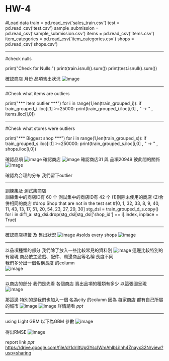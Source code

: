 # HW-4

#Load data 
train = pd.read_csv('sales_train.csv')
test = pd.read_csv('test.csv')
sample_submission = pd.read_csv('sample_submission.csv')
items = pd.read_csv('items.csv')
item_categories = pd.read_csv('item_categories.csv')
shops = pd.read_csv('shops.csv')

--------------------------------------------------------------------------------------------------------------------------------------------------------------------------------

#check nulls

print("Check for Nulls:")
print(train.isnull().sum())
print(test.isnull().sum())

確認商店 月份  品項售出狀況
![image](https://user-images.githubusercontent.com/73217181/121851705-04054080-cd21-11eb-9733-b3183e52e1f1.png)

--------------------------------------------------------------------------------------------------------------------------------------------------------------------------------

#Check what items are outliers

print("*** Item outlier ***")
for i in range(1,len(train_grouped_i)):
    if train_grouped_i.iloc[i,1] >=25000: 
        print(train_grouped_i.iloc[i,0] , " -> " , items.iloc[i,0])
        
--------------------------------------------------------------------------------------------------------------------------------------------------------------------------------

#Check what stores were outliers

print("*** Biggest shop ***")
for i in range(1,len(train_grouped_s)):
    if train_grouped_s.iloc[i,1] >=250000: 
        print(train_grouped_s.iloc[i,0] , " -> " , shops.iloc[i,0])
        

確認品項
![image](https://user-images.githubusercontent.com/73217181/121905430-ba3a4b80-cd5c-11eb-97ac-f85c18d1bb2e.png)
確認商店
![image](https://user-images.githubusercontent.com/73217181/121905474-c58d7700-cd5c-11eb-9b5e-fc24117ddf12.png)
確認商店31 與 品項20949  彼此間的關係
![image](https://user-images.githubusercontent.com/73217181/121905546-d9d17400-cd5c-11eb-8010-094dc7370d9b.png)

確認為合理的分布  我們留下outlier

--------------------------------------------------------------------------------------------------------------------------------------------------------------------------------

訓練集及 測試集商店  
訓練集中的商店ID有 60 个 
測試集中的商店ID有 42 个
(1)刪除未使用的商店
(2)合併相同的商店
#drop Shop that are not in the test set
#[0, 1, 32, 33, 8, 9, 40, 11, 43, 13, 17, 51, 20, 54, 23, 27, 29, 30]
stg_dsi = train_grouped_d_s.copy()
for i in dif1_a:
    stg_dsi.drop(stg_dsi[stg_dsi['shop_id'] == i].index, inplace = True)
    
--------------------------------------------------------------------------------------------------------------------------------------------------------------------------------

確認商店標籤  及 售出狀況
![image](https://user-images.githubusercontent.com/73217181/121851457-bd174b00-cd20-11eb-83a4-f5edbc6d03a5.png)
#solds every shops
![image](https://user-images.githubusercontent.com/73217181/121851590-e506ae80-cd20-11eb-9765-6a724a6ad3f5.png)

--------------------------------------------------------------------------------------------------------------------------------------------------------------------------------

以品項種類的部分  我們除了放入一些比較常見的資料別
![image](https://user-images.githubusercontent.com/73217181/121904383-b78b2680-cd5b-11eb-8844-0f4b664ba248.png)
這邊比較特別的  有發現  商品依主遊戲、配件、周邊商品等名稱 長度不同  
我們多分出一個名稱長度  的column  
![image](https://user-images.githubusercontent.com/73217181/121904286-a2ae9300-cd5b-11eb-9b4e-c9ac232c8a9c.png)

--------------------------------------------------------------------------------------------------------------------------------------------------------------------------------

以商店的部分   我們是先看 各個商店 賣出品項的種類有多少 以這張圖呈現
![image](https://user-images.githubusercontent.com/73217181/121904476-ceca1400-cd5b-11eb-9a30-e3565ec9525b.png)

那這邊 特別的是我們也加入一個 名為city 的column  因為 每家商店 都有自己所屬的城市
![image](https://user-images.githubusercontent.com/73217181/121904850-24062580-cd5c-11eb-9239-6d4095665de6.png)
![image](https://user-images.githubusercontent.com/73217181/121904798-1781cd00-cd5c-11eb-9744-d802d0790867.png)
詳情請看  *ppt*

--------------------------------------------------------------------------------------------------------------------------------------------------------------------------------

using  Light GBM
以下為GBM 參數
![image](https://user-images.githubusercontent.com/73217181/121851811-2dbe6780-cd21-11eb-8a0b-f6a6018c3fb5.png)

得出RMSE
![image](https://user-images.githubusercontent.com/73217181/121851835-357e0c00-cd21-11eb-9017-fd89ba080a55.png)


 report link *ppt*
https://drive.google.com/file/d/1drIItUpGYscIWmAhlbLiIhh4Znayx32N/view?usp=sharing
